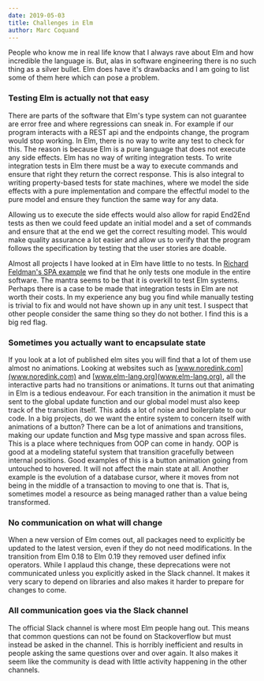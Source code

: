 ```yaml
---
date: 2019-05-03
title: Challenges in Elm
author: Marc Coquand
---
```


People who know me in real life know that I always rave about Elm and how
incredible the language is. But, alas in software engineering there is no such
thing as a silver bullet. Elm does have it's drawbacks and I am going to list
some of them here which can pose a problem.

### Testing Elm is actually not that easy

There are parts of the software that Elm's type system can not guarantee are
error free and where regressions can sneak in. For example if our program
interacts with a REST api and the endpoints change, the program would stop
working. In Elm, there is no way to write any test to check for this. The reason
is because Elm is a pure language that does not execute any side effects. Elm
has no way of writing integration tests. To write integration tests in Elm there
must be a way to execute commands and ensure that right they return the correct
response. This is also integral to writing property-based tests for state
machines, where we model the side effects with a pure implementation and compare
the effectful model to the pure model and ensure they function the same way for
any data.

Allowing us to execute the side effects would also allow for rapid End2End tests
as then we could feed update an initial model and a set of commands and ensure
that at the end we get the correct resulting model. This would make quality
assurance a lot easier and allow us to verify that the program follows the
specification by testing that the user stories are doable.

Almost all projects I have looked at in Elm have little to no tests. In [Richard
Feldman's SPA example](https://github.com/rtfeldman/elm-spa-example) we find
that he only tests one module in the entire software. The mantra seems to be
that it is overkill to test Elm systems. Perhaps there is a case to be made that
integration tests in Elm are not worth their costs. In my experience any
bug you find while manually testing is trivial to fix and would not have shown
up in any unit test. I suspect that other people consider the same thing so they
do not bother. I find this is a big red flag.

### Sometimes you actually want to encapsulate state

If you look at a lot of published elm sites you will find that a lot of them use
almost no animations. Looking at websites such as
[www.noredink.com](www.noredink.com) and [www.elm-lang.org](www.elm-lang.org),
all the interactive parts had no transitions or animations. It turns out that
animating in Elm is a tedious endeavour. For each transition in the animation it
must be sent to the global update function and our global model must also keep
track of the transition itself. This adds a lot of noise and boilerplate to our
code. In a big projects, do we want the entire system to concern itself with
animations of a button? There can be a lot of animations and transitions,
making our update function and Msg type massive and span across files. This is a
place where techniques from OOP can come in handy. OOP is good at a modeling
stateful system that transition gracefully between internal positions. Good
examples of this is a button animation going from untouched to hovered. It will
not affect the main state at all. Another example is the evolution of a database
cursor, where it moves from not being in the middle of a transaction to moving
to one that is. That is, sometimes model a resource as being managed rather than
a value being transformed.

### No communication on what will change

When a new version of Elm comes out, all packages need to explicitly be updated
to the latest version, even if they do not need modifications. In the transition
from Elm 0.18 to Elm 0.19 they removed user defined infix operators. While I
applaud this change, these deprecations were not communicated unless you
explicitly asked in the Slack channel. It makes it very scary to depend on
libraries and also makes it harder to prepare for changes to come.

### All communication goes via the Slack channel

The official Slack channel is where most Elm people hang out. This means that
common questions can not be found on Stackoverflow but
must instead be asked in the channel. This is horribly inefficient and results
in people asking the same questions over and over again. It also makes it seem
like the community is dead with little activity happening in the other channels.
